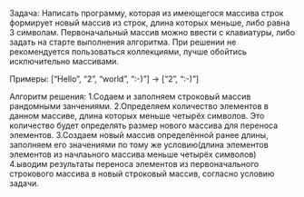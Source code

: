 Задача:
Написать программу, которая из имеющегося массива строк формирует новый массив из строк, длина которых меньше, либо равна 3 символам. Первоначальный массив можно ввести с клавиатуры, либо задать на старте выполнения алгоритма. При решении не рекомендуется пользоваться коллекциями, лучше обойтись исключительно массивами.

Примеры: [“Hello”, “2”, “world”, “:-)”] → [“2”, “:-)”]

Алгоритм решения:
1.Содаем и заполняем строковый массив рандомными занчениями.
2.Определяем количество элементов в данном массиве, длина которых меньше четырёх символов. Это количество будет определять размер нового массива для переноса элементов.
3.Создаем новый массив определённой ранее длины, заполняем его значениями по тому же условию(длина элементов элементов из начлаьного массива меньше четырёх символов)
4.ыводим результаты переноса элементов из первоначального строкового массива в новый строковый массив, согласно условию задачи.